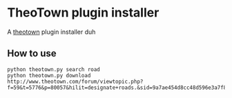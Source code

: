# TheoTown plugin installer

A [theotown](http://www.theotown.com) plugin installer duh

## How to use


    python theotown.py search road
    python theotown.py download http://www.theotown.com/forum/viewtopic.php?f=59&t=5776&p=80057&hilit=designate+roads.&sid=9a7ae454d8cc48d596e3a7f8ecbd8dbc#p80057
